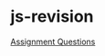 # js-revision
[Assignment Questions](https://docs.google.com/document/d/1yOSaMrSkTwmYYwkGriRd7C-khJrRcxsp0p5jRbqjy2s/edit)